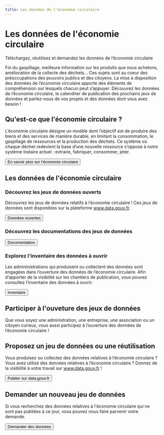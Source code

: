 ```yaml
---
title: Les données de l'économie circulaire
---
```


<Hero>

# Les données de l'économie circulaire

Téléchargez, réutilisez et demandez les données de l’économie circulaire

</Hero>

<Section>

Fin du gaspillage, meilleure information sur les produits que nous achetons, amélioration de la collecte des déchets… Ces sujets sont au coeur des préoccupations des pouvoirs publics et des citoyens. La mise à disposition des données de l’économie circulaire apporte des éléments de compréhension sur lesquels chacun peut s’appuyer. Découvrez les données de l’économie circulaire, le calendrier de publication des prochains jeux de données et parlez-nous de vos projets et des données dont vous avez besoin !

</Section>

<Section class="section-color">

## Qu'est-ce que l'économie circulaire ?

L’économie circulaire désigne un modèle dont l’objectif est de produire des biens et des services de manière durable, en limitant la consommation, le gaspillage de ressources et la production des déchets. Ce système où chaque déchet redevient la base d’une nouvelle ressource s’oppose à notre système linéaire actuel : extraire, fabriquer, consommer, jeter.

<Button _class="button-outline" url="https://www.ecologique-solidaire.gouv.fr/politiques/economie-circulaire-et-dechets">En savoir plus sur l’économie circulaire</Button>

</Section>

<Section class="section-grey">

## Les données de l'économie circulaire

<div class="row">

<div>

### Découvrez les jeux de données ouverts

Découvrez les jeux de données relatifs à l’économie circulaire ! Ces jeux de données sont disponibles sur la plateforme www.data.gouv.fr.

<Button url="/donnees-ouvertes.html">Données ouvertes</Button>

</div>

<div>

### Découvrez les documentations des jeux de données

<Button url="">Documentation</Button>

</div>

<div>

### Explorez l'inventaire des données à ouvrir

Les admininistrations qui produisent ou collectent des données sont engagées dans l’ouverture des données de l’économie circulaire. Afin d’apporter de la visibilité sur les chantiers de publication, vous pouvez consultez l’inventaire des données à ouvrir.

<Button url="/inventaire.html">Inventaire</Button>

</div>

</div>

</Section>

<Section>

## Participer à l'ouveture des jeux de données

Que vous soyez une administration, une entreprise, une association ou un citoyen curieux, vous aussi participez à l’ouverture des données de l’économie circulaire !

<div class="row">

<div>

## Proposez un jeu de données ou une réutilisation

Vous produisez ou collectez des données relatives à l’économie circulaire ? Vous avez utilisé des données relatives à l’économie circulaire ? Donnez de la visibilité à votre travail sur www.data.gouv.fr ! 

<Button url="https://www.data.gouv.fr/fr/">Publier sur data.gouv.fr</Button>

</div>

<div>
  
## Demander un nouveau jeu de données

Si vous recherchez des données relatives à l'économie circulaire qui ne sont pas publiées à ce jour, vous pouvez nous faire parvenir votre demande.

<Button url="/demande.html">Demander des données</Button>

</div>

</div>

</Section>

